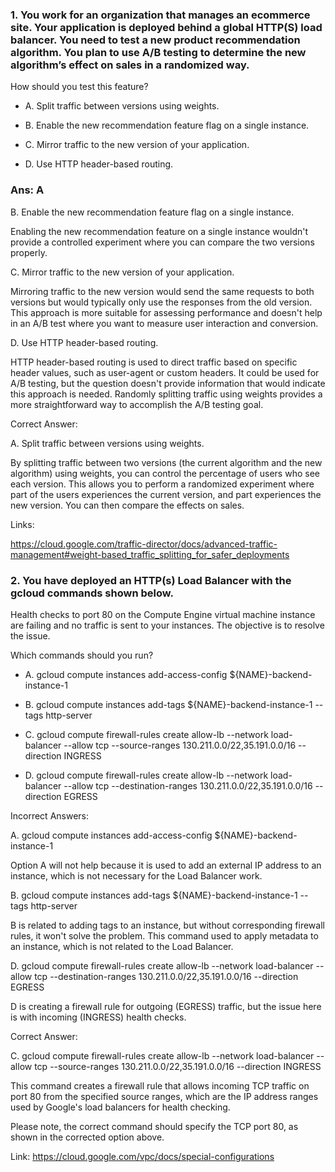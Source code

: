 ### 1. You work for an organization that manages an ecommerce site. Your application is deployed behind a global HTTP(S) load balancer. You need to test a new product recommendation algorithm. You plan to use A/B testing to determine the new algorithm’s effect on sales in a randomized way.

How should you test this feature?

- A. Split traffic between versions using weights.

- B. Enable the new recommendation feature flag on a single instance.

- C. Mirror traffic to the new version of your application.

- D. Use HTTP header-based routing.

### Ans: A

B. Enable the new recommendation feature flag on a single instance.

Enabling the new recommendation feature on a single instance wouldn't provide a controlled experiment where you can compare the two versions properly.

C. Mirror traffic to the new version of your application.

Mirroring traffic to the new version would send the same requests to both versions but would typically only use the responses from the old version. This approach is more suitable for assessing performance and doesn't help in an A/B test where you want to measure user interaction and conversion.

D. Use HTTP header-based routing.

HTTP header-based routing is used to direct traffic based on specific header values, such as user-agent or custom headers. It could be used for A/B testing, but the question doesn't provide information that would indicate this approach is needed. Randomly splitting traffic using weights provides a more straightforward way to accomplish the A/B testing goal.



Correct Answer:

A. Split traffic between versions using weights.

By splitting traffic between two versions (the current algorithm and the new algorithm) using weights, you can control the percentage of users who see each version. This allows you to perform a randomized experiment where part of the users experiences the current version, and part experiences the new version. You can then compare the effects on sales.

Links:

https://cloud.google.com/traffic-director/docs/advanced-traffic-management#weight-based_traffic_splitting_for_safer_deployments


### 2. You have deployed an HTTP(s) Load Balancer with the gcloud commands shown below.

Health checks to port 80 on the Compute Engine virtual machine instance are failing and no traffic is sent to your instances. The objective is to resolve the issue.

Which commands should you run?

- A. gcloud compute instances add-access-config ${NAME}-backend-instance-1

- B. gcloud compute instances add-tags ${NAME}-backend-instance-1 --tags http-server

- C. gcloud compute firewall-rules create allow-lb --network load-balancer --allow tcp --source-ranges 130.211.0.0/22,35.191.0.0/16 --direction INGRESS

- D. gcloud compute firewall-rules create allow-lb --network load-balancer --allow tcp --destination-ranges 130.211.0.0/22,35.191.0.0/16 --direction EGRESS


Incorrect Answers:

A. gcloud compute instances add-access-config ${NAME}-backend-instance-1

Option A will not help because it is used to add an external IP address to an instance, which is not necessary for the Load Balancer work.

B. gcloud compute instances add-tags ${NAME}-backend-instance-1 --tags http-server

B is related to adding tags to an instance, but without corresponding firewall rules, it won't solve the problem. This command used to apply metadata to an instance, which is not related to the Load Balancer.

D. gcloud compute firewall-rules create allow-lb --network load-balancer --allow tcp --destination-ranges 130.211.0.0/22,35.191.0.0/16 --direction EGRESS

D is creating a firewall rule for outgoing (EGRESS) traffic, but the issue here is with incoming (INGRESS) health checks.



Correct Answer:

C. gcloud compute firewall-rules create allow-lb --network load-balancer --allow tcp --source-ranges 130.211.0.0/22,35.191.0.0/16 --direction INGRESS

This command creates a firewall rule that allows incoming TCP traffic on port 80 from the specified source ranges, which are the IP address ranges used by Google's load balancers for health checking.

Please note, the correct command should specify the TCP port 80, as shown in the corrected option above.

Link: https://cloud.google.com/vpc/docs/special-configurations

